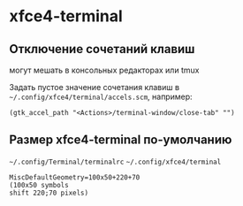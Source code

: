 # xfce4-terminal

## Отключение сочетаний клавиш

могут мешать в консольных редакторах или tmux

Задать пустое значение сочетания клавиш в `~/.config/xfce4/terminal/accels.scm`, например:

```
(gtk_accel_path "<Actions>/terminal-window/close-tab" "")
```

## Размер xfce4-terminal по-умолчанию

`~/.config/Terminal/terminalrc`
`~/.config/xfce4/terminal`

```
MiscDefaultGeometry=100x50+220+70
(100x50 symbols
shift 220;70 pixels)
```


